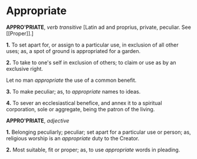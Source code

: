 # Appropriate

**APPRO'PRIATE**, _verb transitive_ \[Latin ad and proprius, private, peculiar. See [[Proper]].\]

**1.** To set apart for, or assign to a particular use, in exclusion of all other uses; as, a spot of ground is appropriated for a garden.

**2.** To take to one's self in exclusion of others; to claim or use as by an exclusive right.

Let no man _appropriate_ the use of a common benefit.

**3.** To make peculiar; as, to _appropriate_ names to ideas.

**4.** To sever an ecclesiastical benefice, and annex it to a spiritual corporation, sole or aggregate, being the patron of the living.

**APPRO'PRIATE**, _adjective_

**1.** Belonging peculiarly; peculiar; set apart for a particular use or person; as, religious worship is an _appropriate_ duty to the Creator.

**2.** Most suitable, fit or proper; as, to use _appropriate_ words in pleading.